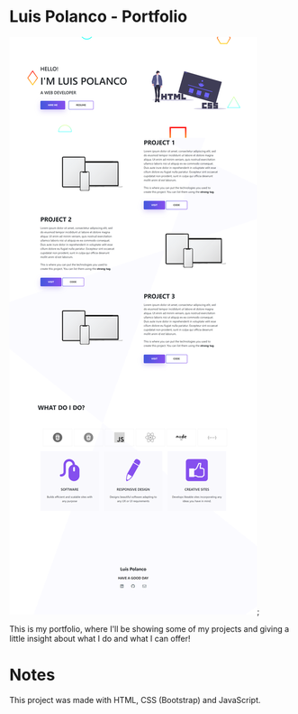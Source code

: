 # Luis Polanco - Portfolio

![Design preview for my portfolio](./design/portfolio-preview.png);

This is my portfolio, where I'll be showing some of my projects and giving a little insight about what I do and what I can offer!

# Notes

This project was made with HTML, CSS (Bootstrap) and JavaScript.